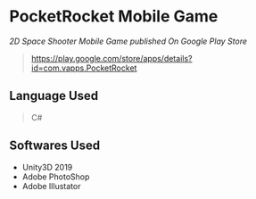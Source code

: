 # PocketRocket Mobile Game
*2D Space Shooter Mobile Game published On Google Play Store*
>https://play.google.com/store/apps/details?id=com.vapps.PocketRocket

## Language Used
> C#

## Softwares Used
* Unity3D 2019
* Adobe PhotoShop
* Adobe Illustator
